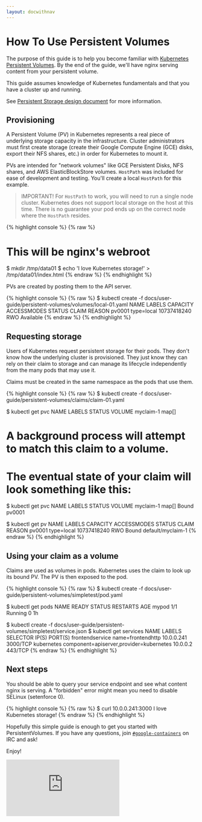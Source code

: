 ```yaml
---
layout: docwithnav
---
```

<!-- BEGIN MUNGE: UNVERSIONED_WARNING -->


<!-- END MUNGE: UNVERSIONED_WARNING -->

# How To Use Persistent Volumes

The purpose of this guide is to help you become familiar with [Kubernetes Persistent Volumes](../persistent-volumes.html).  By the end of the guide, we'll have
nginx serving content from your persistent volume.

This guide assumes knowledge of Kubernetes fundamentals and that you have a cluster up and running.

See [Persistent Storage design document](../../design/persistent-storage.html) for more information. 

## Provisioning

A Persistent Volume (PV) in Kubernetes represents a real piece of underlying storage capacity in the infrastructure.  Cluster administrators
must first create storage (create their Google Compute Engine (GCE) disks, export their NFS shares, etc.) in order for Kubernetes to mount it.

PVs are intended for "network volumes" like GCE Persistent Disks, NFS shares, and AWS ElasticBlockStore volumes.  `HostPath` was included
for ease of development and testing.  You'll create a local `HostPath` for this example.

> IMPORTANT! For `HostPath` to work, you will need to run a single node cluster.  Kubernetes does not
support local storage on the host at this time.  There is no guarantee your pod ends up on the correct node where the `HostPath` resides.

  

{% highlight console %}
{% raw %}
# This will be nginx's webroot
$ mkdir /tmp/data01
$ echo 'I love Kubernetes storage!' > /tmp/data01/index.html
{% endraw %}
{% endhighlight %}

PVs are created by posting them to the API server.

{% highlight console %}
{% raw %}
$ kubectl create -f docs/user-guide/persistent-volumes/volumes/local-01.yaml
NAME      LABELS       CAPACITY      ACCESSMODES   STATUS      CLAIM     REASON
pv0001    type=local   10737418240   RWO           Available 
{% endraw %}
{% endhighlight %}

## Requesting storage

Users of Kubernetes request persistent storage for their pods.  They don't know how the underlying cluster is provisioned.
They just know they can rely on their claim to storage and can manage its lifecycle independently from the many pods that may use it.  

Claims must be created in the same namespace as the pods that use them.

{% highlight console %}
{% raw %}
$ kubectl create -f docs/user-guide/persistent-volumes/claims/claim-01.yaml

$ kubectl get pvc
NAME                LABELS              STATUS              VOLUME
myclaim-1           map[]                                   
           
           
# A background process will attempt to match this claim to a volume.
# The eventual state of your claim will look something like this:

$ kubectl get pvc
NAME        LABELS    STATUS    VOLUME
myclaim-1   map[]     Bound     pv0001

$ kubectl get pv
NAME      LABELS       CAPACITY      ACCESSMODES   STATUS    CLAIM               REASON
pv0001    type=local   10737418240   RWO           Bound     default/myclaim-1 
{% endraw %}
{% endhighlight %}

## Using your claim as a volume

Claims are used as volumes in pods.  Kubernetes uses the claim to look up its bound PV.  The PV is then exposed to the pod.

{% highlight console %}
{% raw %}
$ kubectl create -f docs/user-guide/persistent-volumes/simpletest/pod.yaml

$ kubectl get pods
NAME      READY     STATUS    RESTARTS   AGE
mypod     1/1       Running   0          1h

$ kubectl create -f docs/user-guide/persistent-volumes/simpletest/service.json
$ kubectl get services
NAME              LABELS                                    SELECTOR            IP(S)        PORT(S)
frontendservice   <none>                                    name=frontendhttp   10.0.0.241   3000/TCP
kubernetes        component=apiserver,provider=kubernetes   <none>              10.0.0.2     443/TCP
{% endraw %}
{% endhighlight %}

## Next steps

You should be able to query your service endpoint and see what content nginx is serving.  A "forbidden" error might mean you 
need to disable SELinux (setenforce 0).

{% highlight console %}
{% raw %}
$ curl 10.0.0.241:3000
I love Kubernetes storage!
{% endraw %}
{% endhighlight %}

Hopefully this simple guide is enough to get you started with PersistentVolumes.  If you have any questions, join
[`#google-containers`](https://botbot.me/freenode/google-containers/) on IRC and ask!

Enjoy!


<!-- TAG IS_VERSIONED -->


<!-- BEGIN MUNGE: GENERATED_ANALYTICS -->
[![Analytics](https://kubernetes-site.appspot.com/UA-36037335-10/GitHub/docs/user-guide/persistent-volumes/README.md?pixel)]()
<!-- END MUNGE: GENERATED_ANALYTICS -->

